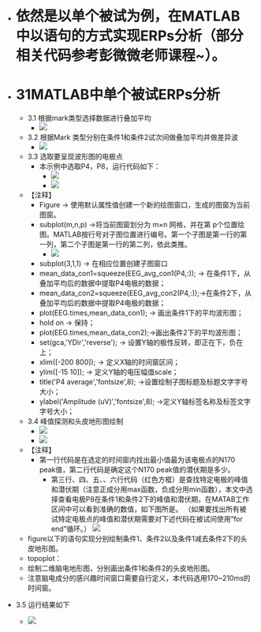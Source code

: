 
- # 依然是以单个被试为例，在MATLAB中以语句的方式实现ERPs分析（部分相关代码参考彭微微老师课程~）。
- # 31MATLAB中单个被试ERPs分析
	- 3.1 根据mark类型选择数据进行叠加平均
		- ![](https://cubox.pro/c/filters:no_upscale()?imageUrl=https%3A%2F%2Fpic1.zhimg.com%2Fv2-e8e7454ac9c7a1dc4ddc77a6ba0d1db0_b.jpg)
	- 3.2 根据Mark 类型分别在条件1和条件2试次间做叠加平均并做差异波
		- ![](https://cubox.pro/c/filters:no_upscale()?imageUrl=https%3A%2F%2Fpic4.zhimg.com%2Fv2-17cb34c086c268c660a6f7fcde4b6bd3_b.jpg)
	- 3.3 选取要呈现波形图的电极点
		- 本示例中选取P4，P8，运行代码如下：
			- ![](https://cubox.pro/c/filters:no_upscale()?imageUrl=https%3A%2F%2Fpic2.zhimg.com%2Fv2-c26cf6cfff02c50a3d16a15ff11eaedd_b.jpg)
			- ![](https://cubox.pro/c/filters:no_upscale()?imageUrl=https%3A%2F%2Fpic3.zhimg.com%2Fv2-e506fefd3f66b0b9652323edf8246742_b.jpg)
	- 【注释】
		*   Figure → 使用默认属性值创建一个新的绘图窗口，生成的图窗为当前图窗。
		*   subplot(m,n,p) →将当前图窗划分为 m×n 网格，并在第 p个位置绘图。MATLAB按行号对子图位置进行编号。第一个子图是第一行的第一列，第二个子图是第一行的第二列，依此类推。
			* ![](https://cubox.pro/c/filters:no_upscale()?imageUrl=https%3A%2F%2Fpic3.zhimg.com%2Fv2-c90f5b0b3320e83efd5bd4757314de02_b.jpg)
		*   subplot(3,1,1) → 在相应位置创建子图窗口
		*   mean\_data\_con1=squeeze(EEG\_avg\_con1(P4,:)); → 在条件1下，从叠加平均后的数据中提取P4电极的数据；
		*   mean\_data\_con2=squeeze(EEG\_avg\_con2(P4,:));→在条件2下，从叠加平均后的数据中提取P4电极的数据；
		*   plot(EEG.times,mean\_data\_con1); → 画出条件1下的平均波形图；
		*   hold on → 保持；
		*   plot(EEG.times,mean\_data\_con2);→画出条件2下的平均波形图；
		*   set(gca,'YDir','reverse'); → 设置Y轴的极性反转，即正在下，负在上；
		*   xlim(\[-200 800\]); → 定义X轴的时间窗区间；
		*   ylim(\[-15 10\]); → 定义Y轴的电压幅值scale；
		*   title('P4 average','fontsize',8); →设置绘制子图标题及标题文字字号大小；
		*   ylabel('Amplitude (uV)','fontsize',8); →定义Y轴标签名称及标签文字字号大小；
	- 3.4 峰值探测和头皮地形图绘制
		- ![](https://cubox.pro/c/filters:no_upscale()?imageUrl=https%3A%2F%2Fpic4.zhimg.com%2Fv2-d06b2111ae814c88fdafa151f9e018e3_b.jpg)
		- ![](https://cubox.pro/c/filters:no_upscale()?imageUrl=https%3A%2F%2Fpic4.zhimg.com%2Fv2-b1bd8a6bf37a1d288b92c68123976cb7_b.jpg)
	- 【注释】
		*   第一行代码是在选定的时间窗内找出最小值最为该电极点的N170 peak值，第二行代码是确定这个N170 peak值的潜伏期是多少。
			*   第三行、四、五、、六行代码（红色方框）是查找特定电极的峰值和潜伏期（注意正成分用max函数，负成分用min函数），本文中选择查看电极P8在条件1和条件2下的峰值和潜伏期，在MATAB工作区间中可以看到准确的数值，如下图所是。
			    （如果要找出所有被试特定电极点的峰值和潜伏期需要对下述代码在被试间使用“for end”循环。）
			    ![](https://cubox.pro/c/filters:no_upscale()?imageUrl=https%3A%2F%2Fpic1.zhimg.com%2Fv2-4545bcdc5c5daad72fef4d3606c7d560_b.jpg)

	*   figure以下的语句实现分别绘制条件1、条件2以及条件1减去条件2下的头皮地形图。
	*   topoplot：
	* 绘制二维脑电地形图，分别画出条件1和条件2的头皮地形图。
	* 注意脑电成分的感兴趣时间窗口需要自行定义，本代码选用170~210ms的时间窗。
- 3.5 运行结果如下
	- ![](https://cubox.pro/c/filters:no_upscale()?imageUrl=https%3A%2F%2Fpic2.zhimg.com%2Fv2-6b812624d0ddbc29ccaae1bffee53d49_b.jpg)